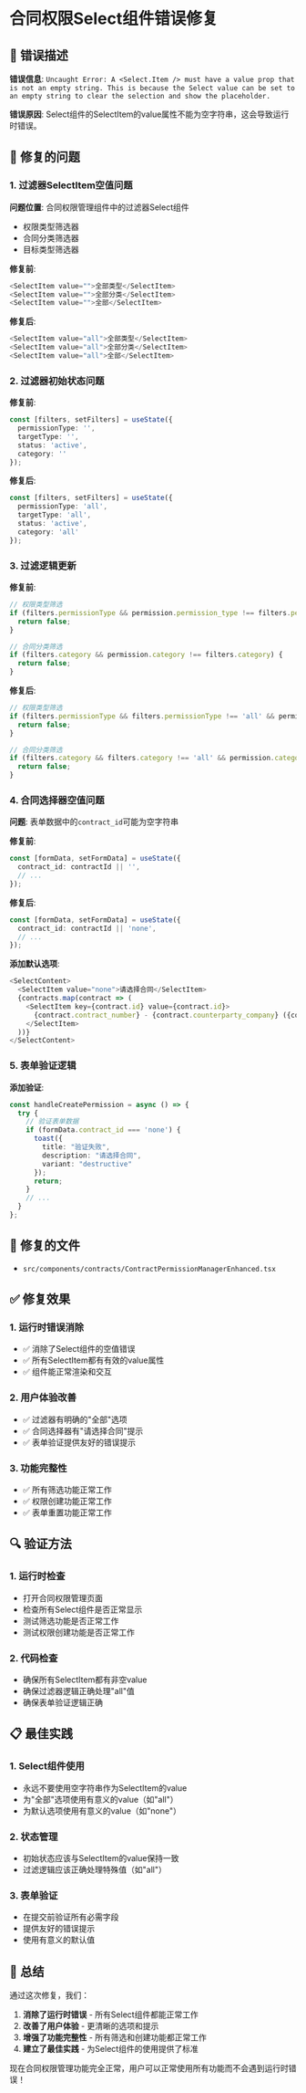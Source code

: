 # 合同权限Select组件错误修复

## 🚨 错误描述

**错误信息**: `Uncaught Error: A <Select.Item /> must have a value prop that is not an empty string. This is because the Select value can be set to an empty string to clear the selection and show the placeholder.`

**错误原因**: Select组件的SelectItem的value属性不能为空字符串，这会导致运行时错误。

## 🔧 修复的问题

### 1. 过滤器SelectItem空值问题

**问题位置**: 合同权限管理组件中的过滤器Select组件
- 权限类型筛选器
- 合同分类筛选器  
- 目标类型筛选器

**修复前**:
```typescript
<SelectItem value="">全部类型</SelectItem>
<SelectItem value="">全部分类</SelectItem>
<SelectItem value="">全部</SelectItem>
```

**修复后**:
```typescript
<SelectItem value="all">全部类型</SelectItem>
<SelectItem value="all">全部分类</SelectItem>
<SelectItem value="all">全部</SelectItem>
```

### 2. 过滤器初始状态问题

**修复前**:
```typescript
const [filters, setFilters] = useState({
  permissionType: '',
  targetType: '',
  status: 'active',
  category: ''
});
```

**修复后**:
```typescript
const [filters, setFilters] = useState({
  permissionType: 'all',
  targetType: 'all',
  status: 'active',
  category: 'all'
});
```

### 3. 过滤逻辑更新

**修复前**:
```typescript
// 权限类型筛选
if (filters.permissionType && permission.permission_type !== filters.permissionType) {
  return false;
}

// 合同分类筛选
if (filters.category && permission.category !== filters.category) {
  return false;
}
```

**修复后**:
```typescript
// 权限类型筛选
if (filters.permissionType && filters.permissionType !== 'all' && permission.permission_type !== filters.permissionType) {
  return false;
}

// 合同分类筛选
if (filters.category && filters.category !== 'all' && permission.category !== filters.category) {
  return false;
}
```

### 4. 合同选择器空值问题

**问题**: 表单数据中的`contract_id`可能为空字符串

**修复前**:
```typescript
const [formData, setFormData] = useState({
  contract_id: contractId || '',
  // ...
});
```

**修复后**:
```typescript
const [formData, setFormData] = useState({
  contract_id: contractId || 'none',
  // ...
});
```

**添加默认选项**:
```typescript
<SelectContent>
  <SelectItem value="none">请选择合同</SelectItem>
  {contracts.map(contract => (
    <SelectItem key={contract.id} value={contract.id}>
      {contract.contract_number} - {contract.counterparty_company} ({contract.category})
    </SelectItem>
  ))}
</SelectContent>
```

### 5. 表单验证逻辑

**添加验证**:
```typescript
const handleCreatePermission = async () => {
  try {
    // 验证表单数据
    if (formData.contract_id === 'none') {
      toast({
        title: "验证失败",
        description: "请选择合同",
        variant: "destructive"
      });
      return;
    }
    // ...
  }
};
```

## 📁 修复的文件

- `src/components/contracts/ContractPermissionManagerEnhanced.tsx`

## ✅ 修复效果

### 1. 运行时错误消除
- ✅ 消除了Select组件的空值错误
- ✅ 所有SelectItem都有有效的value属性
- ✅ 组件能正常渲染和交互

### 2. 用户体验改善
- ✅ 过滤器有明确的"全部"选项
- ✅ 合同选择器有"请选择合同"提示
- ✅ 表单验证提供友好的错误提示

### 3. 功能完整性
- ✅ 所有筛选功能正常工作
- ✅ 权限创建功能正常工作
- ✅ 表单重置功能正常工作

## 🔍 验证方法

### 1. 运行时检查
- 打开合同权限管理页面
- 检查所有Select组件是否正常显示
- 测试筛选功能是否正常工作
- 测试权限创建功能是否正常工作

### 2. 代码检查
- 确保所有SelectItem都有非空value
- 确保过滤器逻辑正确处理"all"值
- 确保表单验证逻辑正确

## 📋 最佳实践

### 1. Select组件使用
- 永远不要使用空字符串作为SelectItem的value
- 为"全部"选项使用有意义的value（如"all"）
- 为默认选项使用有意义的value（如"none"）

### 2. 状态管理
- 初始状态应该与SelectItem的value保持一致
- 过滤逻辑应该正确处理特殊值（如"all"）

### 3. 表单验证
- 在提交前验证所有必需字段
- 提供友好的错误提示
- 使用有意义的默认值

## 🎉 总结

通过这次修复，我们：

1. **消除了运行时错误** - 所有Select组件都能正常工作
2. **改善了用户体验** - 更清晰的选项和提示
3. **增强了功能完整性** - 所有筛选和创建功能都正常工作
4. **建立了最佳实践** - 为Select组件的使用提供了标准

现在合同权限管理功能完全正常，用户可以正常使用所有功能而不会遇到运行时错误！
